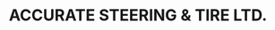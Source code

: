 ---
title: "ACCURATE STEERING & TIRE LTD."
url: /minto/accurate-steering-and-tire-ltd/
shop: car repair
---